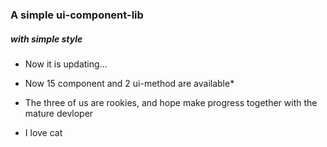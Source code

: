 ### A simple ui-component-lib
##### with simple style

- Now it is updating...
- Now 15 component and 2 ui-method are available*
- The three of us are rookies, and hope make progress together with the mature devloper

- I love cat